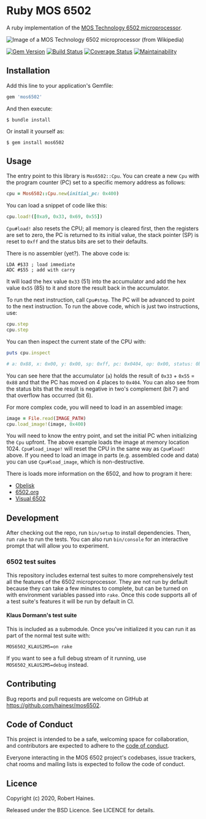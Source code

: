 # Ruby MOS 6502

A ruby implementation of the [MOS Technology 6502 microprocessor][wp-6502].

![Image of a MOS Technology 6502 microprocessor (from Wikipedia)](https://upload.wikimedia.org/wikipedia/commons/4/49/MOS_6502AD_4585_top.jpg)

[![Gem Version](https://badge.fury.io/rb/mos6502.svg)](https://badge.fury.io/rb/mos6502)
[![Build Status](https://travis-ci.com/hainesr/mos6502.svg?branch=main)](https://travis-ci.com/hainesr/mos6502)
[![Coverage Status](https://coveralls.io/repos/github/hainesr/mos6502/badge.svg?branch=main)](https://coveralls.io/github/hainesr/mos6502?branch=main)
[![Maintainability](https://api.codeclimate.com/v1/badges/d3c28f3d1c4cee8099fb/maintainability)](https://codeclimate.com/github/hainesr/mos6502/maintainability)

## Installation

Add this line to your application's Gemfile:

```ruby
gem 'mos6502'
```

And then execute:

    $ bundle install

Or install it yourself as:

    $ gem install mos6502

## Usage

The entry point to this library is `Mos6502::Cpu`. You can create a new `Cpu` with the program counter (PC) set to a specific memory address as follows:

```ruby
cpu = Mos6502::Cpu.new(initial_pc: 0x400)
```

You can load a snippet of code like this:

```ruby
cpu.load!([0xa9, 0x33, 0x69, 0x55])
```

`Cpu#load!` also resets the CPU; all memory is cleared first, then the registers are set to zero, the PC is returned to its initial value, the stack pointer (SP) is reset to `0xff` and the status bits are set to their defaults.

There is no assembler (yet?). The above code is:

```
LDA #$33 ; load immediate
ADC #$55 ; add with carry
```

It will load the hex value `0x33` (51) into the accumulator and add the hex value `0x55` (85) to it and store the result back in the accumulator.

To run the next instruction, call `Cpu#step`. The PC will be advanced to point to the next instruction. To run the above code, which is just two instructions, use:

```ruby
cpu.step
cpu.step
```

You can then inspect the current state of the CPU with:

```ruby
puts cpu.inspect

# a: 0x88, x: 0x00, y: 0x00, sp: 0xff, pc: 0x0404, op: 0x00, status: 0b11110000
```

You can see here that the accumulator (`a`) holds the result of `0x33` + `0x55` = `0x88` and that the PC has moved on 4 places to `0x404`. You can also see from the status bits that the result is negative in two's complement (bit 7) and that overflow has occurred (bit 6).

For more complex code, you will need to load in an assembled image:

```ruby
image = File.read(IMAGE_PATH)
cpu.load_image!(image, 0x400)
```

You will need to know the entry point, and set the initial PC when initializing the `Cpu` upfront. The above example loads the image at memory location 1024. `Cpu#load_image!` will reset the CPU in the same way as `Cpu#load!` above. If you need to load an image in parts (e.g. assembled code and data) you can use `Cpu#load_image`, which is non-destructive.

There is loads more information on the 6502, and how to program it here:

* [Obelisk][obelisk]
* [6502.org][6502org]
* [Visual 6502][vis6502]

## Development

After checking out the repo, run `bin/setup` to install dependencies. Then, run `rake` to run the tests. You can also run `bin/console` for an interactive prompt that will allow you to experiment.

### 6502 test suites

This repository includes external test suites to more comprehensively test all the features of the 6502 microprocessor. They are not run by default because they can take a few minutes to complete, but can be turned on with environment variables passed into `rake`. Once this code supports all of a test suite's features it will be run by default in CI.

#### Klaus Dormann's test suite

This is included as a submodule. Once you've initialized it you can run it as part of the normal test suite with:

```shell
MOS6502_KLAUS2M5=on rake
```

If you want to see a full debug stream of it running, use `MOS6502_KLAUS2M5=debug` instead.

## Contributing

Bug reports and pull requests are welcome on GitHub at https://github.com/hainesr/mos6502.


## Code of Conduct

This project is intended to be a safe, welcoming space for collaboration, and contributors are expected to adhere to the [code of conduct][coc].

Everyone interacting in the MOS 6502 project's codebases, issue trackers, chat rooms and mailing lists is expected to follow the code of conduct.

## Licence

Copyright (c) 2020, Robert Haines.

Released under the BSD Licence. See LICENCE for details.

[wp-6502]: https://en.wikipedia.org/wiki/MOS_Technology_6502
[coc]: https://github.com/hainesr/mos6502/blob/master/CODE_OF_CONDUCT.md
[obelisk]: http://www.obelisk.me.uk/6502/
[6502org]: http://www.6502.org/
[vis6502]: http://www.visual6502.org/
